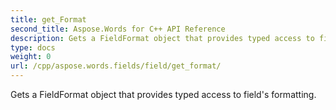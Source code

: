 ```yaml
---
title: get_Format
second_title: Aspose.Words for C++ API Reference
description: Gets a FieldFormat object that provides typed access to field's formatting. 
type: docs
weight: 0
url: /cpp/aspose.words.fields/field/get_format/
---
```


Gets a FieldFormat object that provides typed access to field's formatting. 

